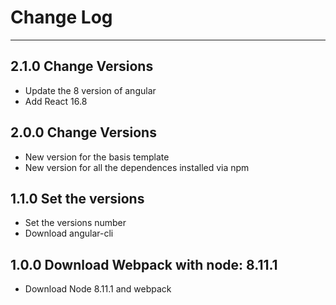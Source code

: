 # Change Log
-----
## 2.1.0 Change Versions
* Update the 8 version of angular
* Add React 16.8

## 2.0.0 Change Versions
* New version for the basis template
* New version for all the dependences installed via npm

## 1.1.0 Set the versions
* Set the versions number
* Download angular-cli

## 1.0.0 Download Webpack with node: 8.11.1
* Download Node 8.11.1 and webpack